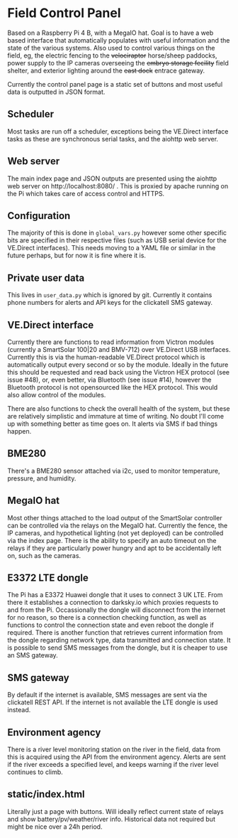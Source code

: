 # Field Control Panel

Based on a Raspberry Pi 4 B, with a MegaIO hat. Goal is to have a web based interface that automatically populates with useful information and the state of the various systems. Also used to control various things on the field, eg, the electric fencing to the ~~velociraptor~~ horse/sheep paddocks, power supply to the IP cameras overseeing the ~~embryo storage fecility~~ field shelter, and exterior lighting around the ~~east dock~~ entrace gateway.

Currently the control panel page is a static set of buttons and most useful data is outputted in JSON format.

## Scheduler

Most tasks are run off a scheduler, exceptions being the VE.Direct interface tasks as these are synchronous serial tasks, and the aiohttp web server.

## Web server

The main index page and JSON outputs are presented using the aiohttp web server on http://localhost:8080/ . This is proxied by apache running on the Pi which takes care of access control and HTTPS.

## Configuration

The majority of this is done in `global_vars.py` however some other specific bits are specified in their respective files (such as USB serial device for the VE.Direct interfaces). This needs moving to a YAML file or similar in the future perhaps, but for now it is fine where it is.

## Private user data

This lives in `user_data.py` which is ignored by git. Currently it contains phone numbers for alerts and API keys for the clickatell SMS gateway.

## VE.Direct interface

Currently there are functions to read information from Victron modules (currently a SmartSolar 100|20 and BMV-712) over VE.Direct USB interfaces. Currently this is via the human-readable VE.Direct protocol which is automatically output every second or so by the module. Ideally in the future this should be requested and read back using the Victron HEX protocol (see issue #48), or, even better, via Bluetooth (see issue #14), however the Bluetooth protocol is not opensourced like the HEX protocol. This would also allow control of the modules.

There are also functions to check the overall health of the system, but these are relatively simplistic and immature at time of writing. No doubt I'll come up with something better as time goes on. It alerts via SMS if bad things happen.

## BME280

There's a BME280 sensor attached via i2c, used to monitor temperature, pressure, and humidity.

## MegaIO hat

Most other things attached to the load output of the SmartSolar controller can be controlled via the relays on the MegaIO hat. Currently the fence, the IP cameras, and hypothetical lighting (not yet deployed) can be controlled via the index page. There is the ability to specify an auto timeout on the relays if they are particularly power hungry and apt to be accidentally left on, such as the cameras.

## E3372 LTE dongle

The Pi has a E3372 Huawei dongle that it uses to connect 3 UK LTE. From there it establishes a connection to darksky.io which proxies requests to and from the Pi. Occassionally the dongle will disconnect from the internet for no reason, so there is a connection checking function, as well as functions to control the connection state and even reboot the dongle if required. There is another function that retrieves current information from the dongle regarding network type, data transmitted and connection state. It is possible to send SMS messages from the dongle, but it is cheaper to use an SMS gateway.

## SMS gateway

By default if the internet is available, SMS messages are sent via the clickatell REST API. If the internet is not available the LTE dongle is used instead.

## Environment agency

There is a river level monitoring station on the river in the field, data from this is acquired using the API from the environment agency. Alerts are sent if the river exceeds a specified level, and keeps warning if the river level continues to climb.

## static/index.html

Literally just a page with buttons. Will ideally reflect current state of relays and show battery/pv/weather/river info. Historical data not required but might be nice over a 24h period.
